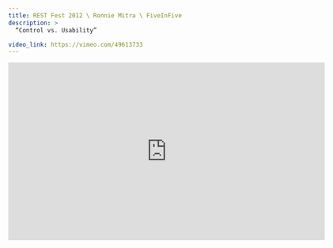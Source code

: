 ```yaml
---
title: REST Fest 2012 \ Ronnie Mitra \ FiveInFive
description: >
  “Control vs. Usability”

video_link: https://vimeo.com/49613733
---
```

<iframe src="https://player.vimeo.com/video/49613733?title=0&byline=0&portrait=0&badge=0&autopause=0&player_id=0" width="640" height="360" frameborder="0" title="REST Fest 2012 \ Ronnie Mitra \ FiveInFive" webkitallowfullscreen mozallowfullscreen allowfullscreen></iframe>